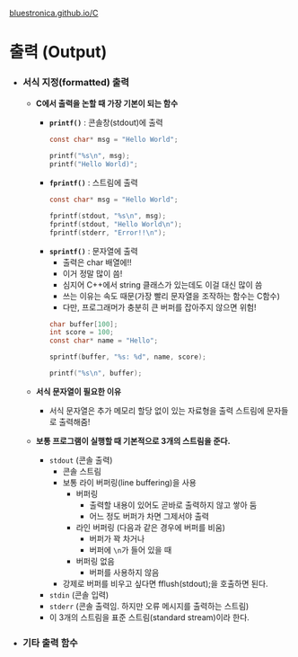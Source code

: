 [bluestronica.github.io/C](https://bluestronica.github.io/C)

# 출력 (Output)

- ### 서식 지정(formatted) 출력
    - **C에서 출력을 논할 때 가장 기본이 되는 함수**
        - **`printf()`** : 콘솔창(stdout)에 출력
            ```c
            const char* msg = "Hello World";

            printf("%s\n", msg);
            printf("Hello World)";
            ```
        - **`fprintf()`** : 스트림에 출력
            ```c
            const char* msg = "Hello World";

            fprintf(stdout, "%s\n", msg);
            fprintf(stdout, "Hello World\n");
            fprintf(stderr, "Error!!\n");
            ```
        - **`sprintf()`** : 문자열에 출력
            - 출력은 char 배열에!!
            - 이거 정말 많이 씀!
            - 심지어 C++에서 string 클래스가 있는데도 이걸 대신 많이 씀
            - 쓰는 이유는 속도 때문(가장 빨리 문자열을 조작하는 함수는 C함수)
            - 다만, 프로그래머가 충분히 큰 버퍼를 잡아주지 않으면 위험!
            ```c
            char buffer[100];
            int score = 100;
            const char* name = "Hello";

            sprintf(buffer, "%s: %d", name, score);

            printf("%s\n", buffer);
            ```
    - **서식 문자열이 필요한 이유**
        - 서식 문자열은 추가 메모리 할당 없이 있는 자료형을 출력 스트림에 문자들로 출력해줌!

    - **보통 프로그램이 실행할 때 기본적으로 3개의 스트림을 준다.**
        - `stdout` (콘솔 출력)
            - 콘솔 스트림
            - 보통 라이 버퍼링(line buffering)을 사용
                - 버퍼링
                    - 출력할 내용이 있어도 곧바로 출력하지 않고 쌓아 둠
                    - 어느 정도 버퍼가 차면 그제서야 출력
                - 라인 버퍼링 (다음과 같은 경우에 버퍼를 비움)
                    - 버퍼가 꽉 차거나
                    - 버퍼에 `\n`가 들어 있을 때
                - 버퍼링 없음
                    - 버퍼를 사용하지 않음
            - 강제로 버퍼를 비우고 싶다면 fflush(stdout);을 호출하면 된다.
        - `stdin` (콘솔 입력)
        - `stderr` (콘솔 출력임. 하지만 오류 메시지를 출력하는 스트림)
        - 이 3개의 스트림을 표준 스트림(standard stream)이라 한다.


- ### 기타 출력 함수

